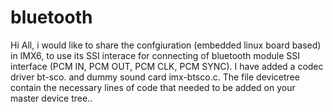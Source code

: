 # bluetooth
Hi All, i would like to share the confgiuration (embedded linux board based) in IMX6, to use its SSI interace for connecting of bluetooth module SSI interface (PCM IN, PCM OUT, PCM CLK, PCM SYNC). I have added a codec driver bt-sco. and dummy sound card imx-btsco.c. The file devicetree contain the necessary lines of code that needed to be added on your master device tree..
